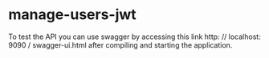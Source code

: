 # manage-users-jwt
To test the API you can use swagger by accessing this link http: // localhost: 9090 / swagger-ui.html after compiling and starting the application.

